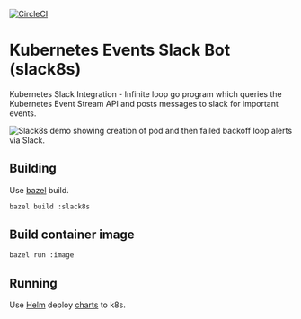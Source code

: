 [![CircleCI](https://circleci.com/gh/orangesys/slack8s.svg?style=svg)](https://circleci.com/gh/orangesys/slack8s)
# Kubernetes Events Slack Bot (slack8s)

Kubernetes Slack Integration - Infinite loop go program which queries the Kubernetes Event Stream API and
posts messages to slack for important events.

![Slack8s demo showing creation of pod and then failed backoff loop alerts via Slack.](images/slack8s-demo.png)

## Building

Use [bazel](https://bazel.build/) build.

```bash
bazel build :slack8s
```

## Build container image

```bash
bazel run :image
```

## Running

Use [Helm](https://github.com/kubernetes/helm) deploy [charts](https://github.com/orangesys/charts) to k8s.
